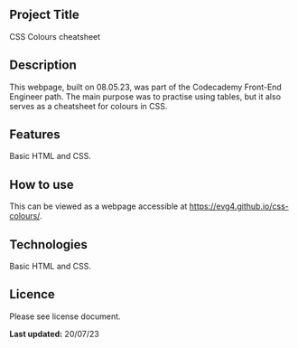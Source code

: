 ## Project Title
CSS Colours cheatsheet
## Description
This webpage, built on 08.05.23, was part of the Codecademy Front-End Engineer path. The main purpose was to practise using tables, but it also serves as a cheatsheet for colours in CSS.
## Features
Basic HTML and CSS.
## How to use
This can be viewed as a webpage accessible at https://evg4.github.io/css-colours/. 
## Technologies
Basic HTML and CSS.
## Licence
Please see license document.

**Last updated:** 20/07/23
